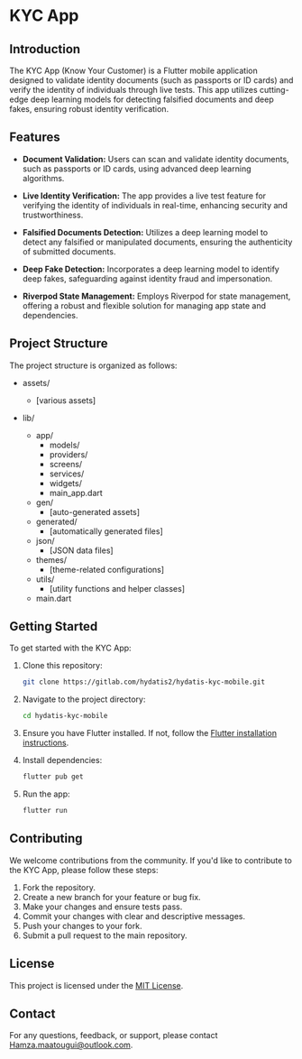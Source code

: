 # KYC App

## Introduction

The KYC App (Know Your Customer) is a Flutter mobile application designed to validate identity documents (such as passports or ID cards) and verify the identity of individuals through live tests. This app utilizes cutting-edge deep learning models for detecting falsified documents and deep fakes, ensuring robust identity verification.

## Features

- **Document Validation:** Users can scan and validate identity documents, such as passports or ID cards, using advanced deep learning algorithms.
  
- **Live Identity Verification:** The app provides a live test feature for verifying the identity of individuals in real-time, enhancing security and trustworthiness.
  
- **Falsified Documents Detection:** Utilizes a deep learning model to detect any falsified or manipulated documents, ensuring the authenticity of submitted documents.
  
- **Deep Fake Detection:** Incorporates a deep learning model to identify deep fakes, safeguarding against identity fraud and impersonation.
  
- **Riverpod State Management:** Employs Riverpod for state management, offering a robust and flexible solution for managing app state and dependencies.

## Project Structure

The project structure is organized as follows:

- assets/
  - [various assets]

- lib/
  - app/
    - models/
    - providers/
    - screens/
    - services/
    - widgets/
    - main_app.dart
  - gen/
    - [auto-generated assets]
  - generated/
    - [automatically generated files]
  - json/
    - [JSON data files]
  - themes/
    - [theme-related configurations]
  - utils/
    - [utility functions and helper classes]
  - main.dart

## Getting Started

To get started with the KYC App:

1. Clone this repository:
   ```bash
   git clone https://gitlab.com/hydatis2/hydatis-kyc-mobile.git
   ```

2. Navigate to the project directory:
   ```bash
   cd hydatis-kyc-mobile
   ```

3. Ensure you have Flutter installed. If not, follow the [Flutter installation instructions](https://flutter.dev/docs/get-started/install).

4. Install dependencies:
   ```bash
   flutter pub get
   ```

5. Run the app:
   ```bash
   flutter run
   ```

## Contributing

We welcome contributions from the community. If you'd like to contribute to the KYC App, please follow these steps:

1. Fork the repository.
2. Create a new branch for your feature or bug fix.
3. Make your changes and ensure tests pass.
4. Commit your changes with clear and descriptive messages.
5. Push your changes to your fork.
6. Submit a pull request to the main repository.

## License

This project is licensed under the [MIT License](LICENSE).

## Contact

For any questions, feedback, or support, please contact [Hamza.maatougui@outlook.com](mailto:Hamza.maatougui@outlook.com).

